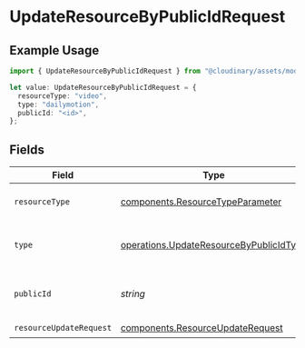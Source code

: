 # UpdateResourceByPublicIdRequest

## Example Usage

```typescript
import { UpdateResourceByPublicIdRequest } from "@cloudinary/assets/models/operations";

let value: UpdateResourceByPublicIdRequest = {
  resourceType: "video",
  type: "dailymotion",
  publicId: "<id>",
};
```

## Fields

| Field                                                                                              | Type                                                                                               | Required                                                                                           | Description                                                                                        |
| -------------------------------------------------------------------------------------------------- | -------------------------------------------------------------------------------------------------- | -------------------------------------------------------------------------------------------------- | -------------------------------------------------------------------------------------------------- |
| `resourceType`                                                                                     | [components.ResourceTypeParameter](../../models/components/resourcetypeparameter.md)               | :heavy_check_mark:                                                                                 | The type the of asset.                                                                             |
| `type`                                                                                             | [operations.UpdateResourceByPublicIdType](../../models/operations/updateresourcebypublicidtype.md) | :heavy_check_mark:                                                                                 | The delivery type of the asset.                                                                    |
| `publicId`                                                                                         | *string*                                                                                           | :heavy_check_mark:                                                                                 | The public ID of the asset to update.                                                              |
| `resourceUpdateRequest`                                                                            | [components.ResourceUpdateRequest](../../models/components/resourceupdaterequest.md)               | :heavy_check_mark:                                                                                 | N/A                                                                                                |
